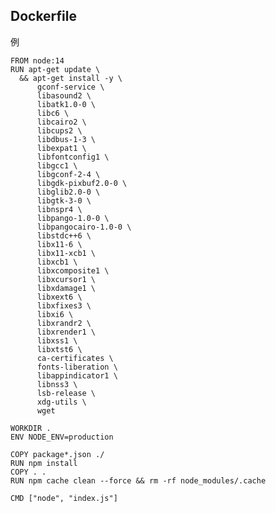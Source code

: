 ## Dockerfile

例

    FROM node:14
    RUN apt-get update \
      && apt-get install -y \
          gconf-service \
          libasound2 \
          libatk1.0-0 \
          libc6 \
          libcairo2 \
          libcups2 \
          libdbus-1-3 \
          libexpat1 \
          libfontconfig1 \
          libgcc1 \
          libgconf-2-4 \
          libgdk-pixbuf2.0-0 \
          libglib2.0-0 \
          libgtk-3-0 \
          libnspr4 \
          libpango-1.0-0 \
          libpangocairo-1.0-0 \
          libstdc++6 \
          libx11-6 \
          libx11-xcb1 \
          libxcb1 \
          libxcomposite1 \
          libxcursor1 \
          libxdamage1 \
          libxext6 \
          libxfixes3 \
          libxi6 \
          libxrandr2 \
          libxrender1 \
          libxss1 \
          libxtst6 \
          ca-certificates \
          fonts-liberation \
          libappindicator1 \
          libnss3 \
          lsb-release \
          xdg-utils \
          wget

    WORKDIR .
    ENV NODE_ENV=production

    COPY package*.json ./
    RUN npm install
    COPY . .
    RUN npm cache clean --force && rm -rf node_modules/.cache

    CMD ["node", "index.js"]

